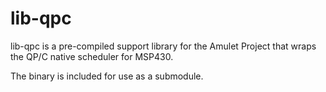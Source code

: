 lib-qpc
======
lib-qpc is a pre-compiled support library for the Amulet Project that wraps the QP/C native scheduler for MSP430.

The binary is included for use as a submodule.
